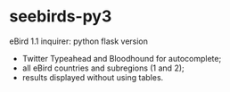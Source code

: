 # seebirds-py3
eBird 1.1 inquirer: python flask version

- Twitter Typeahead and Bloodhound for autocomplete;
- all eBird countries and subregions (1 and 2);
- results displayed without using tables.
